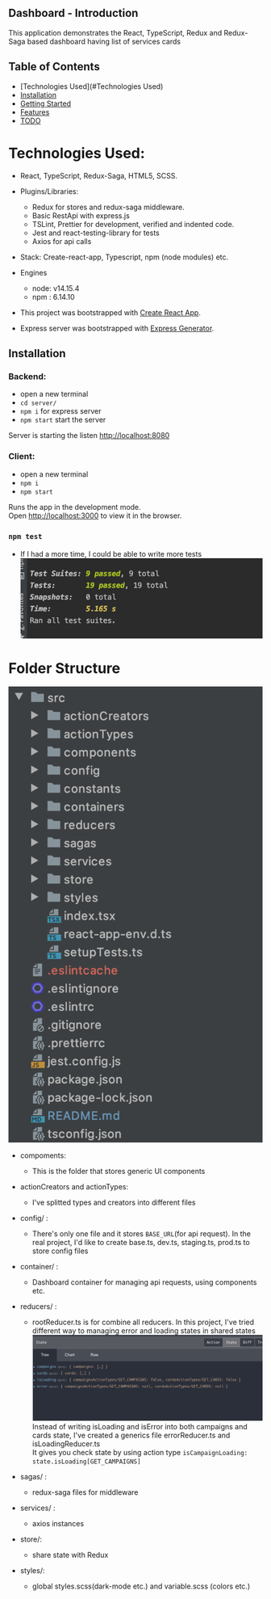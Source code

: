 ## Dashboard - Introduction

This application demonstrates the React, TypeScript, Redux and Redux-Saga based dashboard having list of services cards

## Table of Contents
- [Technologies Used](#Technologies Used)
- [Installation](#installation)
- [Getting Started](#getting-started)
- [Features](#features)
- [TODO](#todo)

# Technologies Used:

- React, TypeScript, Redux-Saga, HTML5, SCSS.
- Plugins/Libraries:
  - Redux for stores and redux-saga middleware.
  - Basic RestApi with express.js
  - TSLint, Prettier for development, verified and indented code.
  - Jest and react-testing-library for tests
  - Axios for api calls
 
- Stack: Create-react-app, Typescript, npm (node modules) etc.
- Engines
    - node: v14.15.4
    - npm : 6.14.10

- This project was bootstrapped with [Create React App](https://github.com/facebook/create-react-app). 
- Express server was bootstrapped with [Express Generator](https://expressjs.com/en/starter/generator.html).

## Installation 

### Backend: 
- open a new terminal
- `cd server/`
- `npm i` for express server
- `npm start` start the server

Server is starting the listen [http://localhost:8080](http://localhost:8080)

### Client: 
- open a new terminal
- `npm i` 
- `npm start`


Runs the app in the development mode.\
Open [http://localhost:3000](http://localhost:3000) to view it in the browser.


### `npm test`
- If I had a more time, I could be able to write more tests
![image](screen-shots/tests.png)

# Folder Structure

![image](screen-shots/folder-structure.png)

- compoments:
    -  This is the folder that stores generic UI components
- actionCreators and actionTypes:
    - I've splitted types and creators into different files 
- config/ :
    - There's only one file and it stores `BASE_URL`(for api request).
     In the real project, I'd like to create base.ts, dev.ts, staging.ts, prod.ts to store config files 
- container/ :
    - Dashboard container for managing api requests, using components etc.
    
- reducers/ :
    - rootReducer.ts is for combine all reducers. In this project, I've tried different way to managing error
     and loading states in shared states <br>
     ![image](screen-shots/redux.png)
     Instead of writing isLoading and isError into both campaigns and cards state,
     I've created a generics file errorReducer.ts and isLoadingReducer.ts <br>
     It gives you check state by using action type
     `isCampaignLoading: state.isLoading[GET_CAMPAIGNS]`
- sagas/ : 
    - redux-saga files for middleware
- services/ : 
    - axios instances
 - store/: 
    - share state with Redux
 - styles/:
    - global styles.scss(dark-mode etc.) and variable.scss (colors etc.)
    
